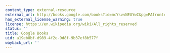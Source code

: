 ```yaml
---
content_type: external-resource
external_url: http://books.google.com/books?id=mcYsvvNEUYwC&pg=PAfrontcover
has_external_license_warning: true
license: https://en.wikipedia.org/wiki/All_rights_reserved
status: ''
title: Google Books
uid: a19eb8bf-d989-4f2e-9d8f-9b37ef8b577f
wayback_url: ''
---
```

